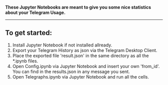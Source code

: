 **These Jupyter Notebooks are meant to give you some nice statistics about your Telegram Usage.**

---

## To get started:
1. Install Jupyter Notebook if not installed allready.
2. Export your Telegram History as json via the Telegram Desktop Client.
3. Place the exported file 'result.json' in the same directory as all the *.ipynb files.
4. Open Config.ipynb via Jupyter Notebook and insert your own 'from_id'. You can find in the results.json in any message you sent.
5. Open Telegraphs.ipynb via Jupyter Notebook and run all the cells.
